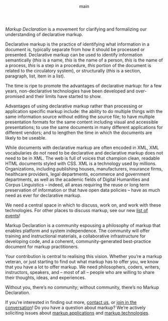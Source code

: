 <pubmeta>
<header>main</header>
<title>The Markup Declaration</title>
</pubmeta>

_Markup Declaration_ is a movement for clarifying and
formalizing our understanding of <span id="more-decl-link" class="morelink">declarative markup</span>.

<p id="more-decl-anchor" class="moreinfo">Declarative markup is the practice of identifying what information in
a document is, typically separate from how it should be processed or
presented. Declarative markup can be used to identify information
semantically (<em>this</em> is a name, <em>this</em> is the name of a person, <em>this</em>
is the name of a process, <em>this</em> is a step in a procedure, <em>this</em>
portion of the document is related to the circulatory system), or
structurally (<em>this</em> is a section, paragraph, list, item in a list).</p>

The time is ripe to promote the
<span id="adv-link" class="morelink">advantages of declarative markup</span>: for
a few years, non-declarative technologies have been developed and
over-promised and their limits have started to show.

<p id="adv-anchor" class="moreinfo">Advantages of using declarative markup rather than processing or
application specific markup include: the ability to do multiple things
with the same information source without editing the source file; to
have multiple presentation formats for the same content including
visual and accessible presentations; to use the same documents in many
different applications for different vendors; and to lengthen the time
in which the documents are likely to be useable.</p>

While documents with declarative markup are often encoded in XML,
XML vocabularies do not need to be declarative and declarative
markup does not need to be in XML. The web is full of voices that
champion clean, readable HTML documents styled with CSS. XML is a
technology used by millions. Organizations, including publishing
houses, manufacturers, insurance firms, healthcare providers,
legal departments, ecommerce and government departments, as well
as the academic fields of Digital Humanities and Corpus
Linguistics – indeed, all areas requiring the reuse or long term
preservation of information or that have open data policies –
have as much need as ever for declarative markup.

We need a central space in which to discuss, work on, and work with
these technologies. For other places to discuss markup, see our new
[list of events](/resources/events.html)!

Markup Declaration is a community espousing a philosophy of markup
that enables platform and system independence. The community will
offer training and instructional materials, a collaborative
infrastructure for developing code, and a coherent,
community-generated best-practice document for markup practitioners.

Your contribution is central to realising this vision. Whether you’re
a markup veteran, or just starting to find out what markup has to
offer you, we know that you have a lot to offer markup. We need
philosophers, coders, writers, instructors, speakers, and – most of
all – people who are willing to share their thoughts, ideas, and
experiences.

Without you, there’s no community; without community, there’s no
Markup Declaration.

If you’re interested in finding out more, [contact us](/contact),
or [join in the conversation](https://www.mulberrytech.com/markupdeclaration.html)!
Do you have a question about markup? We’re actively soliciting issues
about [markup applications](https://github.com/markupdeclaration/applications/issues)
and [markup technologies](https://github.com/markupdeclaration/technologies/issues).
